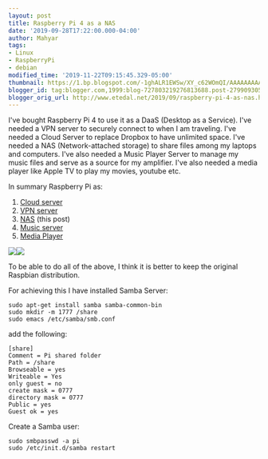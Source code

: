```yaml
---
layout: post
title: Raspberry Pi 4 as a NAS
date: '2019-09-28T17:22:00.000-04:00'
author: Mahyar
tags:
- Linux
- RaspberryPi
- debian
modified_time: '2019-11-22T09:15:45.329-05:00'
thumbnail: https://1.bp.blogspot.com/-1ghALR1EWSw/XY_c62WOmQI/AAAAAAAAA7w/tAey5M4DmikDlIEq9jr5fF0_U6d7kwDowCEwYBhgL/s72-c/JPEG%2Bimage-51AE4A518482-1.jpeg
blogger_id: tag:blogger.com,1999:blog-727803219276813688.post-2799093054464687570
blogger_orig_url: http://www.etedal.net/2019/09/raspberry-pi-4-as-nas.html
---
```



I've bought Raspberry Pi 4 to use it as a DaaS (Desktop as a Service). I've needed a VPN server to securely connect to when I am traveling. I've needed a Cloud Server to replace Dropbox to have unlimited space. I've needed a NAS (Network-attached storage) to share files among my laptops and computers. I've also needed a Music Player Server to manage my music files and serve as a source for my amplifier. I've also needed a media player like Apple TV to play my movies, youtube etc.  
  
In summary Raspberry Pi as:  
1. [Cloud server](http://www.etedal.net/2019/09/raspberry-pi-4-as-cloud-server.html)  
2. [VPN server](http://www.etedal.net/2019/09/raspberry-pi-4-as-vpn-server.html)  
3. [NAS](http://www.etedal.net/2019/09/raspberry-pi-4-as-nas.html) (this post)  
4. [Music server](http://www.etedal.net/2019/09/raspberry-pi-4-as-hifi-music-server.html)  
5. [Media Player](http://www.etedal.net/2019/09/raspberry-pi-4-as-media-player.html)  
  

[![](https://1.bp.blogspot.com/-1ghALR1EWSw/XY_c62WOmQI/AAAAAAAAA7w/tAey5M4DmikDlIEq9jr5fF0_U6d7kwDowCEwYBhgL/s320/JPEG%2Bimage-51AE4A518482-1.jpeg)](https://1.bp.blogspot.com/-1ghALR1EWSw/XY_c62WOmQI/AAAAAAAAA7w/tAey5M4DmikDlIEq9jr5fF0_U6d7kwDowCEwYBhgL/s1600/JPEG%2Bimage-51AE4A518482-1.jpeg)[![](https://1.bp.blogspot.com/-y0W5wo3PztY/XY_c6re4fTI/AAAAAAAAA7w/nqE1lWjRWqMRJKxm7D4ZlJaprZXIzjthwCEwYBhgL/s200/JPEG%2Bimage-233E2BAC51FD-1.jpeg)](https://1.bp.blogspot.com/-y0W5wo3PztY/XY_c6re4fTI/AAAAAAAAA7w/nqE1lWjRWqMRJKxm7D4ZlJaprZXIzjthwCEwYBhgL/s1600/JPEG%2Bimage-233E2BAC51FD-1.jpeg)

  
  
  
To be able to do all of the above, I think it is better to keep the original Raspbian distribution.  
  
For achieving this I have installed Samba Server:  
```
sudo apt-get install samba samba-common-bin  
sudo mkdir -m 1777 /share  
sudo emacs /etc/samba/smb.conf  
```  
add the following:  
```
[share]  
Comment = Pi shared folder  
Path = /share  
Browseable = yes  
Writeable = Yes  
only guest = no  
create mask = 0777  
directory mask = 0777  
Public = yes  
Guest ok = yes  
```  
  
Create a Samba user:  
  
  ```
sudo smbpasswd -a pi  
sudo /etc/init.d/samba restart
```

